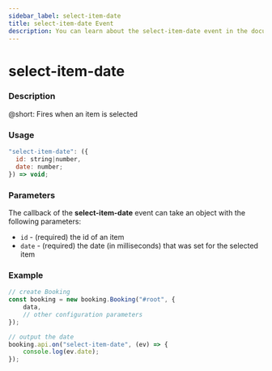 ```yaml
---
sidebar_label: select-item-date
title: select-item-date Event
description: You can learn about the select-item-date event in the documentation of the DHTMLX JavaScript Booking library. Browse developer guides and API reference, try out code examples and live demos, and download a free 30-day evaluation version of DHTMLX Booking.
---
```


# select-item-date

### Description

@short: Fires when an item is selected

### Usage

~~~jsx {}
"select-item-date": ({
  id: string|number,
  date: number;
}) => void;
~~~

### Parameters

The callback of the **select-item-date** event can take an object with the following parameters:

- `id` - (required) the id of an item
- `date` - (required) the date (in milliseconds) that was set for the selected item


### Example

~~~jsx {7-10}
// create Booking
const booking = new booking.Booking("#root", {
    data,
    // other configuration parameters
});

// output the date  
booking.api.on("select-item-date", (ev) => {
	console.log(ev.date);
});
~~~
